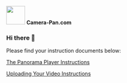 <img src="https://www.camera-pan.com/images1/logo.svg" height="50em"> <strong>Camera-Pan.com</strong>

### Hi there 👋

Please find your instruction documents below:

<a href="https://github.com/Camera-Pan/Camera-Pan/blob/main/Player%20Instructions">The Panorama Player Instructions</a>


<a href="https://github.com/Camera-Pan/Camera-Pan/blob/main/Upload%20Instructions">Uploading Your Video Instructions</a>
